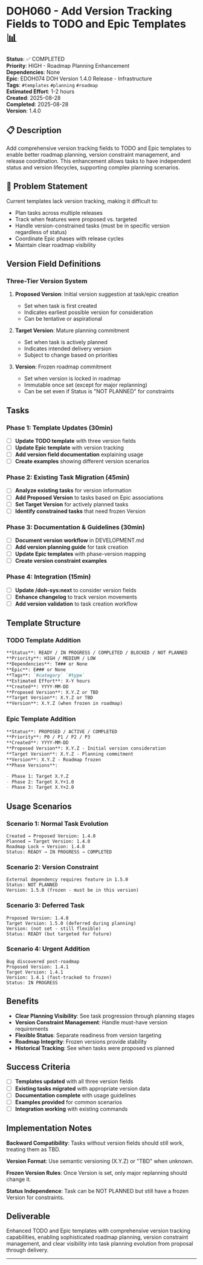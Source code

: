 # DOH060 - Add Version Tracking Fields to TODO and Epic Templates 📊

**Status**: ✅ COMPLETED  
**Priority**: HIGH - Roadmap Planning Enhancement  
**Dependencies**: None  
**Epic**: EDOH074 DOH Version 1.4.0 Release - Infrastructure  
**Tags**: `#templates` `#planning` `#roadmap`  
**Estimated Effort**: 1-2 hours  
**Created**: 2025-08-28  
**Completed**: 2025-08-28  
**Version**: 1.4.0

## 📋 Description

Add comprehensive version tracking fields to TODO and Epic templates to enable better roadmap planning, version
constraint management, and release coordination. This enhancement allows tasks to have independent status and version
lifecycles, supporting complex planning scenarios.

## 🎯 Problem Statement

Current templates lack version tracking, making it difficult to:

- Plan tasks across multiple releases
- Track when features were proposed vs. targeted
- Handle version-constrained tasks (must be in specific version regardless of status)
- Coordinate Epic phases with release cycles
- Maintain clear roadmap visibility

## Version Field Definitions

### Three-Tier Version System

1. **Proposed Version**: Initial version suggestion at task/epic creation
   - Set when task is first created
   - Indicates earliest possible version for consideration
   - Can be tentative or aspirational

2. **Target Version**: Mature planning commitment
   - Set when task is actively planned
   - Indicates intended delivery version
   - Subject to change based on priorities

3. **Version**: Frozen roadmap commitment
   - Set when version is locked in roadmap
   - Immutable once set (except for major replanning)
   - Can be set even if Status is "NOT PLANNED" for constraints

## Tasks

### Phase 1: Template Updates (30min)

- [ ] **Update TODO template** with three version fields
- [ ] **Update Epic template** with version tracking
- [ ] **Add version field documentation** explaining usage
- [ ] **Create examples** showing different version scenarios

### Phase 2: Existing Task Migration (45min)

- [ ] **Analyze existing tasks** for version information
- [ ] **Add Proposed Version** to tasks based on Epic associations
- [ ] **Set Target Version** for actively planned tasks
- [ ] **Identify constrained tasks** that need frozen Version

### Phase 3: Documentation & Guidelines (30min)

- [ ] **Document version workflow** in DEVELOPMENT.md
- [ ] **Add version planning guide** for task creation
- [ ] **Update Epic templates** with phase-version mapping
- [ ] **Create version constraint examples**

### Phase 4: Integration (15min)

- [ ] **Update /doh-sys:next** to consider version fields
- [ ] **Enhance changelog** to track version movements
- [ ] **Add version validation** to task creation workflow

## Template Structure

### TODO Template Addition

```markdown
**Status**: READY / IN PROGRESS / COMPLETED / BLOCKED / NOT PLANNED  
**Priority**: HIGH / MEDIUM / LOW  
**Dependencies**: T### or None  
**Epic**: E### or None  
**Tags**: `#category` `#type`  
**Estimated Effort**: X-Y hours  
**Created**: YYYY-MM-DD  
**Proposed Version**: X.Y.Z or TBD  
**Target Version**: X.Y.Z or TBD  
**Version**: X.Y.Z (when frozen in roadmap)
```

### Epic Template Addition

```markdown
**Status**: PROPOSED / ACTIVE / COMPLETED  
**Priority**: P0 / P1 / P2 / P3  
**Created**: YYYY-MM-DD  
**Proposed Version**: X.Y.Z - Initial version consideration  
**Target Version**: X.Y.Z - Planning commitment  
**Version**: X.Y.Z - Roadmap frozen  
**Phase Versions**:

- Phase 1: Target X.Y.Z
- Phase 2: Target X.Y+1.0
- Phase 3: Target X.Y+2.0
```

## Usage Scenarios

### Scenario 1: Normal Task Evolution

```
Created → Proposed Version: 1.4.0
Planned → Target Version: 1.4.0
Roadmap Lock → Version: 1.4.0
Status: READY → IN PROGRESS → COMPLETED
```

### Scenario 2: Version Constraint

```
External dependency requires feature in 1.5.0
Status: NOT PLANNED
Version: 1.5.0 (frozen - must be in this version)
```

### Scenario 3: Deferred Task

```
Proposed Version: 1.4.0
Target Version: 1.5.0 (deferred during planning)
Version: (not set - still flexible)
Status: READY (but targeted for future)
```

### Scenario 4: Urgent Addition

```
Bug discovered post-roadmap
Proposed Version: 1.4.1
Target Version: 1.4.1
Version: 1.4.1 (fast-tracked to frozen)
Status: IN PROGRESS
```

## Benefits

- **Clear Planning Visibility**: See task progression through planning stages
- **Version Constraint Management**: Handle must-have version requirements
- **Flexible Status**: Separate readiness from version targeting
- **Roadmap Integrity**: Frozen versions provide stability
- **Historical Tracking**: See when tasks were proposed vs planned

## Success Criteria

- [ ] **Templates updated** with all three version fields
- [ ] **Existing tasks migrated** with appropriate version data
- [ ] **Documentation complete** with usage guidelines
- [ ] **Examples provided** for common scenarios
- [ ] **Integration working** with existing commands

## Implementation Notes

**Backward Compatibility**: Tasks without version fields should still work, treating them as TBD.

**Version Format**: Use semantic versioning (X.Y.Z) or "TBD" when unknown.

**Frozen Version Rules**: Once Version is set, only major replanning should change it.

**Status Independence**: Task can be NOT PLANNED but still have a frozen Version for constraints.

## Deliverable

Enhanced TODO and Epic templates with comprehensive version tracking capabilities, enabling sophisticated roadmap
planning, version constraint management, and clear visibility into task planning evolution from proposal through
delivery.

---
